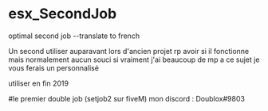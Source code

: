 # esx_SecondJob
 optimal second job --translate to french 


Un second utiliser auparavant lors d'ancien projet rp avoir si il fonctionne mais normalement aucun souci si vraiment j'ai beaucoup de mp a ce sujet 
je vous ferais un personnalisé 

utiliser en fin 2019


#le premier double job (setjob2 sur fiveM)
mon discord : Doublox#9803
